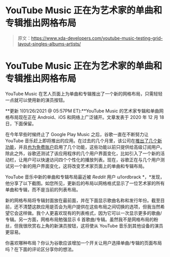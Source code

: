 # YouTube Music 正在为艺术家的单曲和专辑推出网格布局

> 原文：<https://www.xda-developers.com/youtube-music-testing-grid-layout-singles-albums-artists/>

# YouTube Music 正在为艺术家的单曲和专辑推出网格布局

YouTube Music 在艺人页面上为单曲和专辑推出了一个新的网格布局，只需轻轻一点就可以使用新的演员按钮。

**更新 1(01/26/2021 @ 05:57PM ET):**YouTube Music 的艺术家专辑和单曲网格布局现在正在 Android、iOS 和网络上广泛铺开。文章发表于 2020 年 12 月 18 日，下面保留。

在今年早些时候终止了 Google Play Music 之后，谷歌一直在不断努力让 YouTube 音乐赶上即将推出的应用。在过去的几个月里，该公司在[推出了几个新功能](https://www.xda-developers.com/youtube-music-finally-allows-all-users-hide-liked-music-youtube/)，并且[也为免费账户](https://www.xda-developers.com/youtube-music-is-rolling-out-personal-playlist-playback-through-google-assistant-on-mobile-and-casting-without-premium-membership/)启用了几个功能，这些功能以前只提供给高级订阅用户。除此之外，谷歌还测试了该应用程序的几个用户界面变化，比如引入了一个新的活动栏，让用户可以快速访问四个个性化的播放列表。现在，谷歌正在与几个用户测试另一个新的用户界面变化，这将改变艺术家页面上的单曲和专辑布局。

YouTube 音乐中新的单曲和专辑布局最近被 *Reddit* 用户 u/Iordbrack *，*发现，他分享了以下截图。如您所见，更新后的布局以网格格式显示了一位艺术家的所有单曲和专辑，而不是当前的列表布局。

新的网格布局将专辑封面放在最前面，并在下面显示歌曲名称和发行年份。截至目前，还不清楚这款应用是否会为用户提供在这些布局之间切换的选项，但我当然希望它会这样做。我个人更喜欢现有的列表格式，因为它可以一次显示更多的歌曲/专辑。另一方面，网格布局勉强显示 6 首歌曲/专辑。虽然我不是网格布局的粉丝，但我很欣赏右上角的新演员按钮，这将使从 YouTube 音乐到其他设备的演员更容易。

你喜欢哪种布局？你认为谷歌应该增加一个开关让用户选择单曲/专辑的页面布局吗？在下面的评论区分享你的想法。